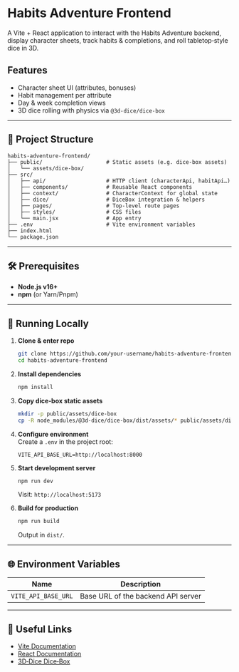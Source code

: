 # Habits Adventure Frontend

A Vite + React application to interact with the Habits Adventure backend, display character sheets, track habits & completions, and roll tabletop‑style dice in 3D.

## Features

- Character sheet UI (attributes, bonuses)  
- Habit management per attribute  
- Day & week completion views  
- 3D dice rolling with physics via `@3d-dice/dice-box`  

---

## 📁 Project Structure

```
habits-adventure-frontend/
├── public/                    # Static assets (e.g. dice‑box assets)
│   └── assets/dice-box/
├── src/
│   ├── api/                   # HTTP client (characterApi, habitApi…)
│   ├── components/            # Reusable React components
│   ├── context/               # CharacterContext for global state
│   ├── dice/                  # DiceBox integration & helpers
│   ├── pages/                 # Top‑level route pages
│   ├── styles/                # CSS files
│   └── main.jsx               # App entry
├── .env                       # Vite environment variables
├── index.html
└── package.json
```

---

## 🛠 Prerequisites

- **Node.js v16+**  
- **npm** (or Yarn/Pnpm)  

---

## 🚀 Running Locally

1. **Clone & enter repo**  
   ```bash
   git clone https://github.com/your-username/habits-adventure-frontend.git
   cd habits-adventure-frontend
   ```

2. **Install dependencies**  
   ```bash
   npm install
   ```

3. **Copy dice‑box static assets**  
   ```bash
   mkdir -p public/assets/dice-box
   cp -R node_modules/@3d-dice/dice-box/dist/assets/* public/assets/dice-box/
   ```

4. **Configure environment**  
   Create a `.env` in the project root:
   ```properties
   VITE_API_BASE_URL=http://localhost:8000
   ```

5. **Start development server**  
   ```bash
   npm run dev
   ```
   Visit: `http://localhost:5173`

6. **Build for production**  
   ```bash
   npm run build
   ```
   Output in `dist/`.

---

## 🌐 Environment Variables

| Name                    | Description                              |
|-------------------------|------------------------------------------|
| `VITE_API_BASE_URL`     | Base URL of the backend API server       |

---

## 🔗 Useful Links

- [Vite Documentation](https://vitejs.dev/)  
- [React Documentation](https://reactjs.org/)  
- [3D‑Dice Dice‑Box](https://www.npmjs.com/package/@3d-dice/dice-box)  
